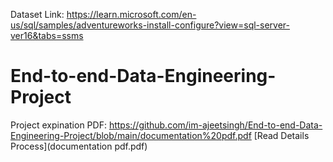Dataset Link: https://learn.microsoft.com/en-us/sql/samples/adventureworks-install-configure?view=sql-server-ver16&tabs=ssms
# End-to-end-Data-Engineering-Project
Project expination PDF: https://github.com/im-ajeetsingh/End-to-end-Data-Engineering-Project/blob/main/documentation%20pdf.pdf
[Read Details Process](documentation pdf.pdf)
